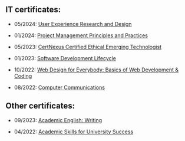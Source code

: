 ## IT certificates:

- 05/2024: [User Experience Research and Design](https://coursera.org/share/85a658d78512129ac038e592311ec4df)

- 01/2024: [Project Management Principles and Practices](https://coursera.org/share/36be9433f9463fcf6d3dd911a4b2a3a4)

- 05/2023: [CertNexus Certified Ethical Emerging Technologist](https://coursera.org/share/e3ba49449d379f9dda50e303b478614e)

- 01/2023: [Software Development Lifecycle](https://coursera.org/share/5db3a1b37fee8a1a3c8d822debe1ed6d)

- 10/2022: [Web Design for Everybody: Basics of Web Development & Coding](https://coursera.org/share/68dd076cd1d18f41fd966f0f40534ccb)

- 08/2022: [Computer Communications](https://coursera.org/share/b79165dbba09340e33cf55c5b424e258)

## Other certificates:

- 09/2023: [Academic English: Writing](https://coursera.org/share/a864acf968eed4b62c97b30be3670e00)

- 04/2022: [Academic Skills for University Success](https://coursera.org/share/6d5275663d9ab9996e459e3ebbd34c8c)
